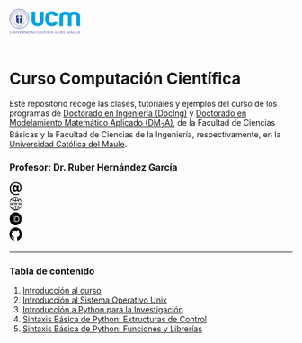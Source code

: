 <img align="left" src="img/logo-ucm.png" width="25%"> <br><br><br><br>

# Curso Computación Científica

Este repositorio recoge las clases, tutoriales y ejemplos del curso de los programas de [Doctorado en Ingeniería (DocIng)](http://www.docing.ucm.cl/index.html) y 
[Doctorado en Modelamiento Matemático Aplicado (DM<sub>2</sub>A)](http://vrip.ucm.cl/doctorado-en-modelamiento-matematico-aplicado/), de la Facultad de Ciencias Básicas y la Facultad de Ciencias de la Ingeniería, respectivamente,
en la [Universidad Católica del Maule](www.ucm.cl).

### Profesor: Dr. Ruber Hernández García

<div style="overflow: hidden; display: inline-block;">
    <div style="display: inline-block; max-width: 20%; max-height: 20%;">
      <a href="mailto:rhernandez@ucm.cl">
        <img src="img/email.webp" alt="email" height="24px" width="24px">
      </a>
        <a href="www.ruberhg.com">
        <img src="img/website-icon.jpeg" alt="website" height="24px" width="24px">
      </a>
        <a href="https://orcid.org/0000-0002-9311-1193">
        <img src="img/orcid.png" alt="orcid" height="24px" width="24px">
      </a>
        <a href="https://github.com/ruberhg" rel="nofollow noreferrer">
        <img src="img/github.png" alt="github" height="24px" width="24px">
      </a>
    </div>
</div>

----

### Tabla de contenido

1. [Introducción al curso](00_Intro.ipynb)
2. [Introducción al Sistema Operativo Unix](01_Intro_Unix.ipynb)
3. [Introducción a Python para la Investigación](02_Intro_Python.ipynb)
4. [Sintaxis Básica de Python: Extructuras de Control](03_Sintaxis_basica-II-Estructuras-control.ipynb)
5. [Sintaxis Básica de Python: Funciones y Librerías](04_Sintaxis_basica-III-Funciones-Librerias.ipynb)

